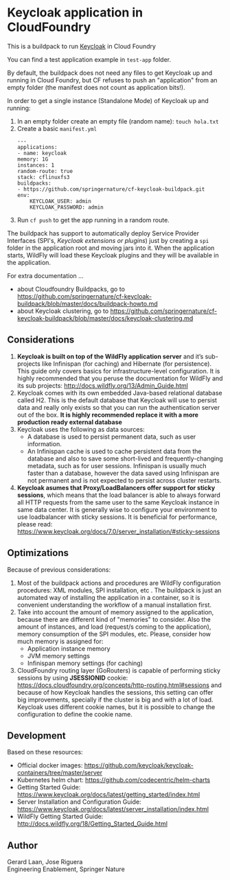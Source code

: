 # Keycloak application in CloudFoundry

This is a buildpack to run [Keycloak](https://www.keycloak.org) in
Cloud Foundry

You can find a test application example in `test-app` folder.

By default, the buildpack does not need any files to get Keycloak
up and running in Cloud Foundry, but CF refuses to push an 
"application" from an empty folder (the manifest does not count
as application bits!).

In order to get a single instance (Standalone Mode) of Keycloak up and running:

1. In an empty folder create an empty file (random name): `touch hola.txt`
2. Create a basic `manifest.yml`
    ```
    ---
    applications:
    - name: keycloak
    memory: 1G
    instances: 1
    random-route: true
    stack: cflinuxfs3
    buildpacks:
    - https://github.com/springernature/cf-keycloak-buildpack.git
    env:
        KEYCLOAK_USER: admin
        KEYCLOAK_PASSWORD: admin
    ```
3. Run `cf push` to get the app running in a random route.


The buildpack has support to automatically deploy Service Provider Interfaces (SPI's,
*Keycloak extensions or plugins*) just by creating a `spi` folder in the application root
and moving jars into it. When the application starts, WildFly will load these 
Keycloak plugins and they will be available in the application.

For extra documentation ...
* about Cloudfoundry Buildpacks, go to https://github.com/springernature/cf-keycloak-buildpack/blob/master/docs/buildpack-howto.md
* about Keycloak clustering, go to https://github.com/springernature/cf-keycloak-buildpack/blob/master/docs/keycloak-clustering.md


## Considerations

1. **Keycloak is built on top of the WildFly application server** and it’s sub-projects
like Infinispan (for caching) and Hibernate (for persistence). This guide only
covers basics for infrastructure-level configuration. It is highly recommended
that you peruse the documentation for WildFly and its sub projects: http://docs.wildfly.org/13/Admin_Guide.html
2. Keycloak comes with its own embedded Java-based relational database called H2. 
This is the default database that Keycloak will use to persist data and really
only exists so that you can run the authentication server out of the box. 
**It is highly recommended replace it with a more production ready external database**
3. Keycloak uses the following as data sources:
   * A database is used to persist permanent data, such as user information.
   * An Infinispan cache is used to cache persistent data from the database and
     also to save some short-lived and frequently-changing metadata, such as for
     user sessions. Infinispan is usually much faster than a database, however the
     data saved using Infinispan are not permanent and is not expected to persist
     across cluster restarts.
4. **Keycloak asumes that Proxy/LoadBalancers offer support for sticky sessions**, 
which means that the load balancer is able to always forward all HTTP requests
from the same user to the same Keycloak instance in same data center.
It is generally wise to configure your environment to use loadbalancer with
sticky sessions. It is beneficial for performance, please read:
https://www.keycloak.org/docs/7.0/server_installation/#sticky-sessions


## Optimizations

Because of previous considerations:

1. Most of the buildpack actions and procedures are WildFly configuration procedures:
   XML modules, SPI installation, etc . The buildpack is just an automated way of
   installing the application in a container, so it is convenient understanding
   the workflow of a manual installation first.
2. Take into account the amount of memory assigned to the application, because
   there are different kind of "memories" to consider. Also the amount of instances,
   and load (request/s coming to the application), memory consumption of the SPI modules,
   etc. Please, consider how much memory is assigned for:
   * Application instance memory
   * JVM memory settings
   * Infinispan memory settings (for caching)
3. CloudFoundry routing layer (GoRouters) is capable of performing sticky sessions
   by using **JSESSIONID** cookie: https://docs.cloudfoundry.org/concepts/http-routing.html#sessions
   and because of how Keycloak handles the sessions, this setting can
   offer big improvements, specially if the cluster is big and with a lot of load.
   Keycloak uses different cookie names, but it is possible to change the configuration
   to define the cookie name.


## Development

Based on these resources:

* Official docker images: https://github.com/keycloak/keycloak-containers/tree/master/server
* Kubernetes helm chart: https://github.com/codecentric/helm-charts
* Getting Started Guide: https://www.keycloak.org/docs/latest/getting_started/index.html
* Server Installation and Configuration Guide: https://www.keycloak.org/docs/latest/server_installation/index.html
* WildFly Getting Started Guide: http://docs.wildfly.org/18/Getting_Started_Guide.html


## Author

Gerard Laan, Jose Riguera  
Engineering Enablement, Springer Nature
